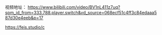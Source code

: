 
视频地址：
https://www.bilibili.com/video/BV1nL411z7uq?spm_id_from=333.788.player.switch&vd_source=068ecf51c4ff3c84edaaa587d30e4eeb&p=17

https://feis.studio/c


































